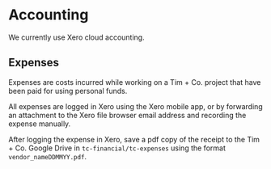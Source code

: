 # Accounting

We currently use Xero cloud accounting.

## Expenses

Expenses are costs incurred while working on a Tim + Co. project that have been paid for using personal funds.

All expenses are logged in Xero using the Xero mobile app, or by forwarding an attachment to the Xero file browser email address and recording the expense manually.

After logging the expense in Xero, save a pdf copy of the receipt to the Tim + Co. Google Drive in ```tc-financial/tc-expenses``` using the format ```vendor_nameDDMMYY.pdf```.

